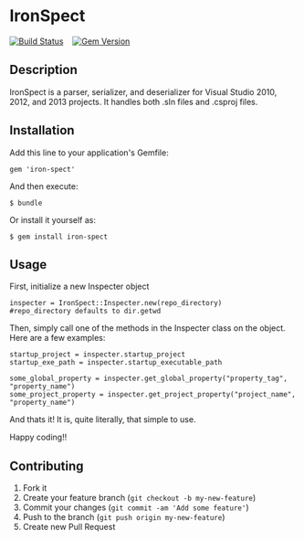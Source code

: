 # IronSpect

[![Build Status](https://travis-ci.org/nterry/iron-spect.png?branch=master)](https://travis-ci.org/nterry/iron-spect)&nbsp;&nbsp;&nbsp;&nbsp;[![Gem Version](https://badge.fury.io/rb/iron-spect.png)](http://badge.fury.io/rb/iron-spect)

## Description

IronSpect is a parser, serializer, and deserializer for Visual Studio 2010, 2012, and 2013 projects. It handles both .sln files and .csproj files.

## Installation

Add this line to your application's Gemfile:

    gem 'iron-spect'

And then execute:

    $ bundle

Or install it yourself as:

    $ gem install iron-spect

## Usage

First, initialize a new Inspecter object

	inspecter = IronSpect::Inspecter.new(repo_directory)	#repo_directory defaults to dir.getwd

Then, simply call one of the methods in the Inspecter class on the object. Here are a few examples:

	startup_project = inspecter.startup_project
	startup_exe_path = inspecter.startup_executable_path
	
	some_global_property = inspecter.get_global_property("property_tag", "property_name")
	some_project_property = inspecter.get_project_property("project_name", "property_name")

And thats it! It is, quite literally, that simple to use. 

Happy coding!!

## Contributing

1. Fork it
2. Create your feature branch (`git checkout -b my-new-feature`)
3. Commit your changes (`git commit -am 'Add some feature'`)
4. Push to the branch (`git push origin my-new-feature`)
5. Create new Pull Request
